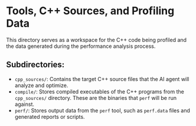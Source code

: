 # Tools, C++ Sources, and Profiling Data

This directory serves as a workspace for the C++ code being profiled and the data generated during the performance analysis process.

## Subdirectories:

- `cpp_sources/`: Contains the target C++ source files that the AI agent will analyze and optimize.
- `compile/`: Stores compiled executables of the C++ programs from the `cpp_sources/` directory. These are the binaries that `perf` will be run against.
- `perf/`: Stores output data from the `perf` tool, such as `perf.data` files and generated reports or scripts.
